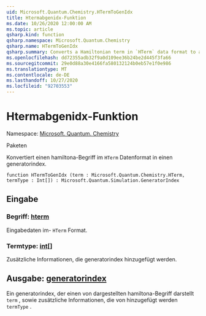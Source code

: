 ```yaml
---
uid: Microsoft.Quantum.Chemistry.HTermToGenIdx
title: Htermabgenidx-Funktion
ms.date: 10/26/2020 12:00:00 AM
ms.topic: article
qsharp.kind: function
qsharp.namespace: Microsoft.Quantum.Chemistry
qsharp.name: HTermToGenIdx
qsharp.summary: Converts a Hamiltonian term in `HTerm` data format to a GeneratorIndex.
ms.openlocfilehash: dd72355adb32f9a0d109ee36b24be2d445f3fa66
ms.sourcegitcommit: 29e0d88a30e4166fa580132124b0eb57e1f0e986
ms.translationtype: MT
ms.contentlocale: de-DE
ms.lasthandoff: 10/27/2020
ms.locfileid: "92703553"
---
```

# <a name="htermtogenidx-function"></a>Htermabgenidx-Funktion

Namespace: [Microsoft. Quantum. Chemistry](xref:Microsoft.Quantum.Chemistry)

Paketen [](https://nuget.org/packages/)


Konvertiert einen hamiltona-Begriff im `HTerm` Datenformat in einen generatorindex.

```qsharp
function HTermToGenIdx (term : Microsoft.Quantum.Chemistry.HTerm, termType : Int[]) : Microsoft.Quantum.Simulation.GeneratorIndex
```


## <a name="input"></a>Eingabe

### <a name="term--hterm"></a>Begriff: [hterm](xref:Microsoft.Quantum.Chemistry.HTerm)

Eingabedaten im- `HTerm` Format.


### <a name="termtype--int"></a>Termtype: [int](xref:microsoft.quantum.lang-ref.int)[]

Zusätzliche Informationen, die generatorindex hinzugefügt werden.



## <a name="output--generatorindex"></a>Ausgabe: [generatorindex](xref:Microsoft.Quantum.Simulation.GeneratorIndex)

Ein generatorindex, der einen von dargestellten hamiltona-Begriff darstellt `term` , sowie zusätzliche Informationen, die von hinzugefügt werden `termType` .